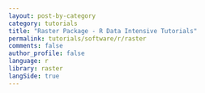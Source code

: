 ```yaml
---
layout: post-by-category
category: tutorials
title: "Raster Package - R Data Intensive Tutorials"
permalink: tutorials/software/r/raster
comments: false
author_profile: false
language: r
library: raster
langSide: true
---
```

